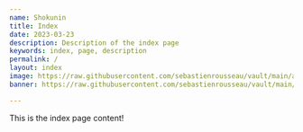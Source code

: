 ```yaml
---
name: Shokunin
title: Index
date: 2023-03-23
description: Description of the index page
keywords: index, page, description
permalink: /
layout: index
image: https://raw.githubusercontent.com/sebastienrousseau/vault/main/assets/demo/images/logo.min.svg
banner: https://raw.githubusercontent.com/sebastienrousseau/vault/main/assets/demo/images/jj-ying-9Qwbfa_RM94-unsplash.jpg "Photo by JJ Ying on Unsplash"

---
```


This is the index page content!
